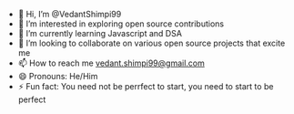 - 👋 Hi, I’m @VedantShimpi99
- 👀 I’m interested in exploring open source contributions 
- 🌱 I’m currently learning Javascript and DSA
- 💞️ I’m looking to collaborate on various open source projects that excite me
- 📫 How to reach me vedant.shimpi99@gmail.com
- 😄 Pronouns: He/Him
- ⚡ Fun fact: You need not be perrfect to start, you need to start to be perfect

<!---
VedantShimpi99/VedantShimpi99 is a ✨ special ✨ repository because its `README.md` (this file) appears on your GitHub profile.
You can click the Preview link to take a look at your changes.
--->
